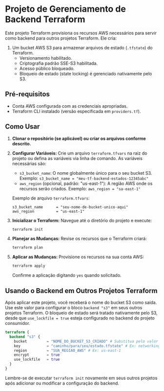 # Projeto de Gerenciamento de Backend Terraform

Este projeto Terraform provisiona os recursos AWS necessários para servir como backend para outros projetos Terraform.
Ele cria:
1.  Um bucket AWS S3 para armazenar arquivos de estado (`.tfstate`) do Terraform.
    - Versionamento habilitado.
    - Criptografia padrão SSE-S3 habilitada.
    - Acesso público bloqueado.
    - Bloqueio de estado (state locking) é gerenciado nativamente pelo S3.

## Pré-requisitos

*   Conta AWS configurada com as credenciais apropriadas.
*   Terraform CLI instalado (versão especificada em `providers.tf`).

## Como Usar

1.  **Clonar o repositório (se aplicável) ou criar os arquivos conforme descrito.**

2.  **Configurar Variáveis:**
    Crie um arquivo `terraform.tfvars` na raiz do projeto ou defina as variáveis via linha de comando.
    As variáveis necessárias são:
    *   `s3_bucket_name`: O nome globalmente único para o seu bucket S3.
        Exemplo: `s3_bucket_name = "meu-tf-backend-estados-12345abc"`
    *   `aws_region` (opcional, padrão: "us-east-1"): A região AWS onde os recursos serão criados.
        Exemplo: `aws_region = "sa-east-1"`

    Exemplo de arquivo `terraform.tfvars`:
    ```hcl
    s3_bucket_name      = "seu-nome-de-bucket-unico-aqui"
    aws_region          = "us-east-1"
    ```

3.  **Inicializar o Terraform:**
    Navegue até o diretório do projeto e execute:
    ```bash
    terraform init
    ```

4.  **Planejar as Mudanças:**
    Revise os recursos que o Terraform criará:
    ```bash
    terraform plan
    ```

5.  **Aplicar as Mudanças:**
    Provisione os recursos na sua conta AWS:
    ```bash
    terraform apply
    ```
    Confirme a aplicação digitando `yes` quando solicitado.

## Usando o Backend em Outros Projetos Terraform

Após aplicar este projeto, você receberá o nome do bucket S3 como saída.
Use este valor para configurar o bloco `backend "s3"` em seus outros projetos Terraform. O bloqueio de estado será tratado nativamente pelo S3, desde que `use_lockfile = true` esteja configurado no backend do projeto consumidor.


```terraform
terraform {
  backend "s3" {
    bucket         = "NOME_DO_BUCKET_S3_CRIADO" # Substitua pelo valor de output s3_bucket_name
    key            = "caminho/para/seu/estado.tfstate" # Ex: networking/terraform.tfstate
    region         = "SUA_REGIAO_AWS" # Ex: us-east-1
    encrypt        = true
    use_lockfile   = true
  }
}
```

Lembre-se de executar `terraform init` novamente em seus outros projetos após adicionar ou modificar a configuração do backend.